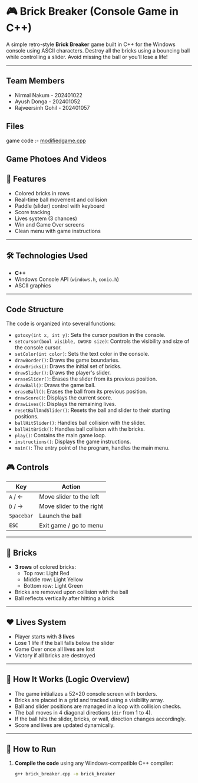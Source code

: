 # 🎮 Brick Breaker (Console Game in C++)

A simple retro-style **Brick Breaker** game built in C++ for the Windows console using ASCII characters. Destroy all the bricks using a bouncing ball while controlling a slider. Avoid missing the ball or you'll lose a life!

---

## Team Members

* Nirmal Nakum - 202401022
* Ayush Donga - 202401052
* Rajveersinh Gohil - 202401057

 ## Files
 game code :- [modifiedgame.cpp](./modifiedgame.cpp)

 ## Game Photoes And Videos

 


## 📌 Features

- Colored bricks in rows
- Real-time ball movement and collision
- Paddle (slider) control with keyboard
- Score tracking
- Lives system (3 chances)
- Win and Game Over screens
- Clean menu with game instructions

---

## 🛠️ Technologies Used

- **C++**
- Windows Console API (`windows.h`, `conio.h`)
- ASCII graphics

---

## Code Structure

The code is organized into several functions:

-   `gotoxy(int x, int y)`: Sets the cursor position in the console.
-   `setcursor(bool visible, DWORD size)`: Controls the visibility and size of the console cursor.
-   `setColor(int color)`: Sets the text color in the console.
-   `drawBorder()`: Draws the game boundaries.
-   `drawBricks()`: Draws the initial set of bricks.
-   `drawSlider()`: Draws the player's slider.
-   `eraseSlider()`: Erases the slider from its previous position.
-   `drawBall()`: Draws the game ball.
-   `eraseBall()`: Erases the ball from its previous position.
-   `drawScore()`: Displays the current score.
-   `drawLives()`: Displays the remaining lives.
-   `resetBallAndSlider()`: Resets the ball and slider to their starting positions.
-   `ballHitSlider()`: Handles ball collision with the slider.
-   `ballHitBrick()`: Handles ball collision with the bricks.
-   `play()`: Contains the main game loop.
-   `instructions()`: Displays the game instructions.
-   `main()`: The entry point of the program, handles the main menu.

## 🎮 Controls

| Key        | Action                         |
|------------|--------------------------------|
| `A` / ←    | Move slider to the left        |
| `D` / →    | Move slider to the right       |
| `Spacebar` | Launch the ball                |
| `ESC`      | Exit game / go to menu         |

---

## 🧱 Bricks

- **3 rows** of colored bricks:
  - Top row: Light Red
  - Middle row: Light Yellow
  - Bottom row: Light Green
- Bricks are removed upon collision with the ball
- Ball reflects vertically after hitting a brick

---

## ❤️ Lives System

- Player starts with **3 lives**
- Lose 1 life if the ball falls below the slider
- Game Over once all lives are lost
- Victory if all bricks are destroyed

---

## 🧠 How It Works (Logic Overview)

- The game initializes a 52×20 console screen with borders.
- Bricks are placed in a grid and tracked using a visibility array.
- Ball and slider positions are managed in a loop with collision checks.
- The ball moves in 4 diagonal directions (`dir` from 1 to 4).
- If the ball hits the slider, bricks, or wall, direction changes accordingly.
- Score and lives are updated dynamically.

---

## 🚀 How to Run

1. **Compile the code** using any Windows-compatible C++ compiler:
   ```bash
   g++ brick_breaker.cpp -o brick_breaker
